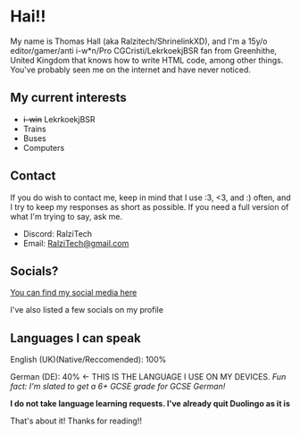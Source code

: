 # Hai!!

My name is Thomas Hall (aka Ralzitech/ShrinelinkXD), and I'm a 15y/o editor/gamer/anti i-w*n/Pro CGCristi/LekrkoekjBSR fan from Greenhithe, United Kingdom that knows how to write HTML code, among other things. You've probably seen me on the internet and have never noticed.

## My current interests

- ~~i-win~~ LekrkoekjBSR
- Trains
- Buses
- Computers

## Contact

If you do wish to contact me, keep in mind that I use :3, <3, and :) often, and I try to keep my responses as short as possible. 
If you need a full version of what I'm trying to say, ask me.

- Discord: RalziTech
- Email: RalziTech@gmail.com

## Socials?

[You can find my social media here](https://ralzitech.wixsite.com/home) 

I've also listed a few socials on my profile

## Languages I can speak

English (UK)(Native/Reccomended): 100%

German (DE): 40% <- THIS IS THE LANGUAGE I USE ON MY DEVICES.
*Fun fact: I'm slated to get a 6+ GCSE grade for GCSE German!*

**I do not take language learning requests. I've already quit Duolingo as it is**

That's about it! Thanks for reading!!
